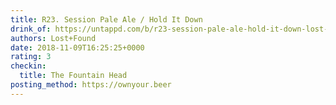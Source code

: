 ```yaml
---
title: R23. Session Pale Ale / Hold It Down
drink_of: https://untappd.com/b/r23-session-pale-ale-hold-it-down-lost-found/2497075
authors: Lost+Found
date: 2018-11-09T16:25:25+0000
rating: 3
checkin:
  title: The Fountain Head
posting_method: https://ownyour.beer
---
```

